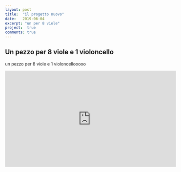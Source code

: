 ```yaml
---
layout: post
title:  "il progetto nuovo"
date:   2019-06-04
excerpt: "un per 8 viole"
project:  true
comments: true
---
```

## Un pezzo per 8 viole e 1 violoncello

un pezzo per 8 viole e 1 violoncellooooo

<iframe width="560" height="315"
 src="https://www.youtube.com/embed/k7jhvwG9hdo"
 frameborder="0" allow="accelerometer; autoplay;
 encrypted-media; gyroscope; picture-in-picture"
 allowfullscreen>
</iframe>
